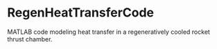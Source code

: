# RegenHeatTransferCode
MATLAB code modeling heat transfer in a regeneratively cooled rocket thrust chamber.

